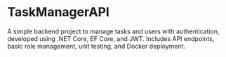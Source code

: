 # TaskManagerAPI
A simple backend project to manage tasks and users with authentication, developed using .NET Core, EF Core, and JWT. Includes API endpoints, basic role management, unit testing, and Docker deployment.
